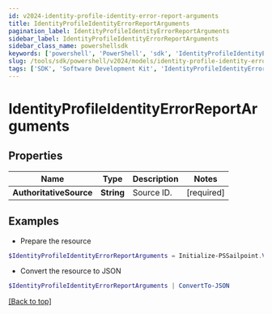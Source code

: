 ```yaml
---
id: v2024-identity-profile-identity-error-report-arguments
title: IdentityProfileIdentityErrorReportArguments
pagination_label: IdentityProfileIdentityErrorReportArguments
sidebar_label: IdentityProfileIdentityErrorReportArguments
sidebar_class_name: powershellsdk
keywords: ['powershell', 'PowerShell', 'sdk', 'IdentityProfileIdentityErrorReportArguments', 'V2024IdentityProfileIdentityErrorReportArguments'] 
slug: /tools/sdk/powershell/v2024/models/identity-profile-identity-error-report-arguments
tags: ['SDK', 'Software Development Kit', 'IdentityProfileIdentityErrorReportArguments', 'V2024IdentityProfileIdentityErrorReportArguments']
---
```



# IdentityProfileIdentityErrorReportArguments

## Properties

Name | Type | Description | Notes
------------ | ------------- | ------------- | -------------
**AuthoritativeSource** |  **String** | Source ID. | [required]

## Examples

- Prepare the resource
```powershell
$IdentityProfileIdentityErrorReportArguments = Initialize-PSSailpoint.V2024IdentityProfileIdentityErrorReportArguments  -AuthoritativeSource 1234sourceId5678902
```

- Convert the resource to JSON
```powershell
$IdentityProfileIdentityErrorReportArguments | ConvertTo-JSON
```


[[Back to top]](#) 

